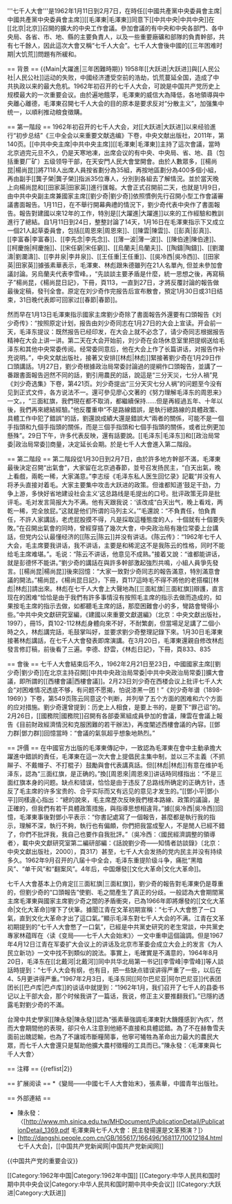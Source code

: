 '''七千人大會'''是1962年1月11日到2月7日，在時任[[中國共產黨中央委員會主席|中國共產黨中央委員會主席]][[毛澤東|毛澤東]]同意下[[中共中央|中共中央]]在[[北京|北京]]召開的擴大的中央工作會議。參加會議的有中央和中央各部門、各中央局、各省、市、地、縣的主要負責人，以及一些重要廠礦和部隊的負責幹部，共有七千餘人，因此這次大會又稱“七千人大会”。七千人大會後中國的[[三年困难时期|大饥荒]]問題有所緩和。

== 背景 ==
{{Main|大躍進|三年困難時期}}
1958年[[大跃进|大跃进]]與[[人民公社|人民公社]]运动的失败，中國经济遭受空前的浩劫，饥荒蔓延全国，造成了中共执政以来的最大危机。1962年初召开的七千人大会，可說是中国共产党历史上规模最大的一次重要会议。由於遍地餓莩，毛澤東的威信大為降低，各地領導與中央離心離德，毛澤東召開七千人大会的目的原本是要求反对“分散主义”，加强集中统一，以順利推动粮食徵購。

== 第一階段 ==
1962年初召开的七千人大会，对[[大跃进|大跃进]]以来经验進行“初步总结”<ref>《三中全会以来重要文献选编》下卷，中央文献出版社，2011年，第140页</ref>。[[中共中央主席|中共中央主席]][[毛澤東|毛澤東]]主持了這次會議，當時北京過完元旦不久，仍是天寒地凍，出席会议的有中央、中央局、省、地、县（包括重要厂矿）五级领导干部，在天安門人民大會堂開會。由於人數眾多，[[楊尚昆|楊尚昆]]將7118人出席人員按省劃分為35組，再按地區劃分為400多個小組，再由副手[[龔子榮|龔子榮]]指派35位專人，分別到各組去了解情況。並於當天晚上向楊尚昆和[[田家英|田家英]]進行匯報。大會正式召開前二天，也就是1月9日，由中共中央副主席兼國家主席[[劉少奇|劉少奇]]依照慣例先行召開小型工作會議審議書面報告。1月11日，在不舉行開幕典禮的情況下，劉少奇代表中央作了書面報告。報告對建國以來12年的工作，特別是[[大躍進|大躍進]]以來的工作經驗和教訓進行了總結。自1月11日到24日，整整討論了14天，1月16日在毛澤東指示下又成立一個21人起草委員會，包括[[周恩來|周恩來]]、[[陳雲|陳雲]]、[[彭真|彭真]]、[[李富春|李富春]]、[[李先念|李先念]]、[[薄一波|薄一波]]、[[陳伯達|陳伯達]]、[[柯慶施|柯慶施]]、[[宋任窮|宋任窮]]、[[烏蘭夫|烏蘭夫]]、[[陶鑄|陶鑄]]、[[劉瀾濤|劉瀾濤]]、[[李井泉|李井泉]]、[[王任重|王任重]]、[[吳冷西|吳冷西]]、[[田家英|田家英]]<ref>據張素華表示，毛澤東、林彪跟朱德雖列在21人名單內, 但並未參加會議討論。另烏蘭夫代表李雪峰。</ref>，“先談談主要矛盾是什麼，統一思想之後，再寫稿子”<ref>楊尚昆，《楊尚昆日記》，下冊，頁113</ref>，一直到27日，才將反覆討論的報告做最後定稿，發刊全會。原定在刘少奇作完报告后宣布散會，預定1月30日或31日结束，31日晚代表即可回家过[[春節|春節]]。

然而早在1月13日毛澤東指示國家主席劉少奇除了書面報告外還要有口頭報告<ref>《刘少奇传》：“按照原定计划，报告由刘少奇同志在1月27日的大会上宣读。开会前一天，毛泽东提议：既然报告已经印发，在大会上就不必念了，请少奇同志根据报告精神在大会上讲一讲。第二天在大会开始前，刘少奇在会场休息室里把提纲送给毛泽东和其他中央常委传阅。经常委同意后，他在大会上作了长篇讲话，对报告作补充说明。”，中央文献出版社</ref>，接著又安排[[林彪|林彪]]緊接著劉少奇在1月29日作口頭講話。1月27日，劉少奇根據政治局常委討論過的提綱作口頭報告，並講了一番跟書面報告迥然不同的話，劉引用農民的話，說這是“三分天災，七分人禍”<ref>見《刘少奇选集》下卷，第421页。刘少奇提出“三分天灾七分人祸”的问题至今没有见到正式文件，各方说法不一。還可參见廖心文著的《努力理解毛泽东的周恩来》一文。</ref>，“三面紅旗，我們現在都不取消，都繼續保持……但是再經過五年、十年以後，我們再來總結經驗。”他反覆重申“不是路線錯誤，是執行總路線的具體政策、具體工作中犯了錯誤”的話，劉還說成績大還是錯誤大“兩者的關係，可能不是一個手指頭和九個手指頭的關係，而是三個手指頭和七個手指頭的關係，或者比例更加懸殊”。29日下午，许多代表反映，還有話要說。[[毛泽东|毛泽东]]和[[政治局常委|政治局常委]]商量，决定延长会期。於是七千人大會進入第二階段。

== 第二階段 ==
第二階段從1月30日到2月7日，由於許多地方幹部不滿，毛澤東最後決定召開“出氣會”，大家留在北京過春節，並号召发扬民主，“白天出氣，晚上看戲，兩乾一稀，大家滿意。”<ref>李志绥《毛泽东私人医生回忆录》記載“并没有人将矛头直接对着毛。大家主要集中攻击大跃进的政策。但谁都知道‘鼓足干劲，力争上游，多快好省地建设社会主义’这总路线是毛提出的口号。批评政策无异是批评毛。毛对发言简报大为不满。他有天跟我说：‘该改成“白天出气，晚上看戏，两乾一稀，完全放屁。”这就是他们所谓的马列主义。’”</ref>毛還說：“不負責任，怕負責任，不許人家講話，老虎屁股摸不得，凡是採取這種態度的人，十個就有十個要失敗。”在召開出氣會的同時，曾經穿插了幾次大會，中央政治局有幾位常委上台講話，但党内公认最懂经济的[[陈云|陈云]]并没有讲话。<ref>《陈云传》：“1962年七千人大会，毛主席要我讲话，我不讲话，主要是和稀泥这不是我陈云的性格，同时不能给毛主席难堪。”。</ref>毛说：“陈云不讲话，他意见不成熟。”接着又說：“谁都能讲话，就是彭德怀不能讲。”劉少奇的講話在與許多幹部激起強烈共鳴，小組人員爭先發言。[[楊尚昆|楊尚昆]]後來回憶：“大家一致對少奇同志的報告滿意，特別滿意會議的開法。”<ref>楊尚昆，《楊尚昆日記》，下冊，頁117</ref>這時毛不得不將他的老搭檔[[林彪|林彪]]請出來。林彪在七千人大會上大聲地為[[三面紅旗|三面紅旗]]辯護，直言现在的困难“恰恰是由于我們有許多事情沒有按照毛主席的指示去做而造成的，如果按毛主席的指示去做，如都聽毛主席的話，那麼困難會小的多，彎路會彎得小些。”<ref>中共中央文獻研究室編，《建國以來重要文獻選編》（北京：中央文獻出版社，1997），冊15，頁102-112</ref>林彪身體向來不好，不耐繁劇，但當場足足講了二個小時之久，林彪講完話，毛鼓掌叫好，並要求劉少奇整理記錄下來。1月30日毛澤東接著林彪講話，在七千人大會發表即席演講。在3月20日，毛澤東還親自修改林彪發言修訂稿，前後看了三遍。<ref>李德、舒雲，《林彪日記》，下冊，頁833、835</ref>

== 會後 ==
七千人大會結束后不久，1962年2月21日至23日，中國國家主席[[劉少奇|劉少奇]]在北京主持召開[[中共中央政治局常委|中共中央政治局常委]]擴大會議，即所謂的[[西樓會議|西樓會議]]。2月23日刘少奇在西楼会议上批评七千人大会“对困难情况透底不够，有问题不愿揭，怕说漆黑一团！”<ref>《刘少奇年谱（1898-1969）》下卷，第549页</ref>陈云同意这个判断，并列举了五个方面的困难和六个方面的应对措施。劉少奇還曾提到：历史上人相食，是要上书的，是要下“罪己诏”的。2月26日，[[國務院|國務院]]召開有各部委黨組成員參加的會議，陳雲在會議上報告《目前財政經濟情況和克服困難的若干辦法》，再度闡述西樓會議的內容。[[鄧力群|鄧力群]]回憶當時：“會議的氣氛超乎想象地熱烈。”

== 評價 ==
在中國官方出版的毛澤東傳記中，一致認為毛澤東在會中主動承擔大躍進中錯誤的責任，毛澤東在這一次大會上提倡民主集中制，並以三不主義（不抓辮子、不戴帽子、不打棍子）鼓勵與會代表講真話。但[[林彪|林彪]]有意在维护毛泽东，認為“三面红旗，是正确的。”換[[周恩來|周恩來]]讲话時同樣指出：“不是三面红旗本身的问题。缺点和错误，恰恰是由于违反了总路线所确定的正确方针，违反了毛主席的许多宝贵的、合乎实际而又有远见的意见才发生的。”[[鄧小平|鄧小平]]同樣違心指出：“總的說來，毛主席歷次反映我們根本路線、政策的議論，是正確的，但我們有若干具體政策措施，與指導思想相違背。”<ref>據[[吳冷西|吳冷西]]回憶，毛澤東事後對鄧小平表示：“你書記處寫了一個報告，甚麼都是執行我的指示，理解不深，執行不夠，執行也有偏頗，你們把我當成聖人，不是閒人已經不錯了，你們不批評我，我自己也要作自我批評。”（吳冷西：〈國民經濟調整的領導者〉，載中央文獻研究室第二編研部編：《話說劉少奇——知情者訪談錄》〔北京：中央文獻出版社，2000〕，頁317）</ref>甚至，七千人大会发扬的党内民主并没有持续多久。1962年9月召开的八届十中全会，毛泽东重提阶级斗争，痛批“黑暗风”、“单干风”和“翻案风”。4年后，中国爆發[[文化大革命|文化大革命]]。

七千人大會基本上仍肯定[[三面紅旗|三面紅旗]]，劉少奇的報告對毛澤東仍是尊重的，但劉少奇的“口頭報告”使劉、毛之間產生了真正的分歧。一般認為大會期間黨主席毛澤東與國家主席劉少奇之間的矛盾衝突，已為1966年即將爆發的[[文化大革命|文化大革命]]埋下了伏筆。據聞江青在文革初期宣稱：“七千人大會憋了一口氣，直到文化大革命才出了這口氣。”顯示毛泽东對七千人大会的不满。<ref>江青在文革初期提到的“七千人大會憋了一口氣”，已經是中共黨史研究的老生常談，中共黨史專家林蕴晖在〈读《变局——七千人大会始末》〉一文中重申這個論調。但是1967年4月12日江青在军委扩大会议上的讲话及北京市革委会成立大会上的发言《为人民立新功》一文中找不到類似的說法。</ref>事實上，毛確實是不滿意的，1964年8月20日，毛泽东在[[北戴河|北戴河]]同中共华北局第一书记[[李雪峰|李雪峰]]等人談話時提到：“七千人大会有纲，也有目，把一些缺点错误讲得严重了一些，以后在4、5月更讲得严重。”1967年2月3日，毛泽东同[[阿尔巴尼亚|阿尔巴尼亚]]代表团团长[[巴卢库|巴卢库]]的谈话中就提到：“1962年1月，我们召开了七千人的县委书记以上干部大会，那个时候我讲了一篇话，我说，修正主义要推翻我们。”已隱約透露毛對劉少奇的不滿。

台灣中共史學家[[陳永發|陳永發]]認為“張素華強調毛澤東對大饑饉感到‘內疚’，然而大會期間他的表現，卻只令人注意到他絕不直接和具體認錯。為了不在赫魯雪夫面前出醜認輸，也為了不讓城市斷糧鬧事，他寧可犧牲為革命出力最大的農民大眾，而七千人大會還只是幫助他擴大農村徵糧的工具而已。”<ref>陳永發：〈毛澤東與七千人大會〉</ref>

== 注釋 ==
{{reflist|2}}

== 扩展阅读 ==
*《變局——中國七千人大會始末》，張素華，中國青年出版社。

== 外部連結 ==
* 陳永發：〈[http://www.mh.sinica.edu.tw/MHDocument/PublicationDetail/PublicationDetail_1369.pdf 毛澤東與七千人大會：民主發揚還是文革預演？]〉
* [http://dangshi.people.com.cn/GB/165617/166496/168117/10012184.html 七千人大会]，[[中国共产党新闻网|中国共产党新闻网]]

{{中国共产党的重要会议}}

[[Category:1962年中国|Category:1962年中国]]
[[Category:中华人民共和国时期中共中央会议|Category:中华人民共和国时期中共中央会议]]
[[Category:大跃进|Category:大跃进]]
